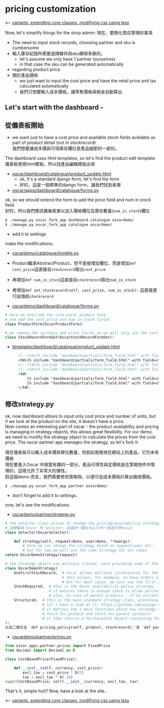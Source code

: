 # pricing customization

<p dir=ltr><-- <a href="/demo/3.variants-and-dates/README.md">variants, extending core classes, modifying css using less</a></p>

Now, let's simplify things for the shop admin:
現在，要簡化商店管理的事項

* The need to input stock records, choosing partner and sku is cumbersome
* 輸入庫存紀錄所需要選擇夥伴與sku顯得多餘的。
  * let's assume we only have 1 partner (ourselves)
  * in that case the sku can be generated automatically
* regarding product price
* 關於產品價格
  * we just want to input the cost price and have the retail price and tax calculated automatically
  * 我們只想要輸入成本價格，讓零售價格與稅金自動算出
## Let's start with the dashboard -
## 從儀表板開始

* we want just to have a cost price and available stock fields available as part of product detail (not in stockrecord)  
我們想要讓成本價與可得庫存欄位是產品細節的一部份。

The dashboard uses html templates, so let's find the product edit template  
儀表板使用html模板，所以找產品編輯模板出來
* [oscar/dashboard/catalogue/product_update.html](https://github.com/django-oscar/django-oscar/blob/1.1.1/src/oscar/templates/oscar/dashboard/catalogue/product_update.html#L97)
  * ok, it's a standard django form, let's find the form
  * 好的，這是一個標準的django form，讓我們找到表單
* [oscar/apps/dashboard/catalogue/forms.py](https://github.com/django-oscar/django-oscar/blob/1.1.1/src/oscar/apps/dashboard/catalogue/forms.py#L210)

ok, so we should extend the form to add the price field and num in stock field  
好的，所以我們應該擴展表單以加入價格欄位及庫存數量(`num_in_stock`)欄位
```bash
$ ./manage.py oscar_fork_app dashboard.catalogue oscardemo/
$ ./manage.py oscar_fork_app catalogue oscardemo/
```

* add it to settings

make the modifications:

* [oscardemo/catalogue/models.py](oscardemo/catalogue/models.py)
* Product繼承AbstractProduct，但不直接增加欄位，而是增加`def cost_price`這直接自`stockrecord`取出`cost_price`
* 再增加`def num_in_stock`這直接自`stockrecord`取出`num_in_stock`
* 再增加`def set_stockrecord(self, cost_price, num_in_stock):` 這直接進行設值給`stockrecord`

* [oscardemo/dashboard/catalogue/forms.py](oscardemo/dashboard/catalogue/forms.py)
```python
# here we override the core oscar product form
# and add the cost_price and num_in_stock fields
class ProductForm(OscarProductForm):

# we remove the currency and price fields as we will only use the cost_price field
class StockRecordFormSet(OscarStockRecordFormSet):

```
* [templates/dashboard/catalogue/product_update.html](templates/dashboard/catalogue/product_update.html)
```html
      <!--<td>{% include "dashboard/partials/form_field.html" with field=stockrecord_form.price_currency nolabel=True %}</td>-->
      <td>{% include "dashboard/partials/form_field.html" with field=stockrecord_form.cost_price nolabel=True %}</td>
      <!--<td>{% include "dashboard/partials/form_field.html" with field=stockrecord_form.price_excl_tax nolabel=True %}</td>-->
      <!--<td>{% include "dashboard/partials/form_field.html" with field=stockrecord_form.price_retail nolabel=True %}</td>-->
      <td>
          {% include "dashboard/partials/form_field.html" with field=stockrecord_form.id nolabel=True %}
          {% include "dashboard/partials/form_field.html" with field=stockrecord_form.DELETE nolabel=True %}
      </td>
```

## 修改strategy.py
ok, now dashboard allows to input only cost price and number of units, but if we look at the product on the site, it doesn't have a price.  
Now comes an interesting part of oscar - the product availability and pricing is managing in strategy objects, this allows great flexibility.
For our demo, we need to modify the strategy object to calculate the prices from the cost price.
The oscar partner app manages the strategy, so let's fork it:

現在儀表板可以輸入成本價與單位數量，但假如我檢視在網站上的產品，它仍未有價格  
現在要進入Oscar 中相當有趣的一部分，產品可得性與定價格是在策略物件中管理的，這樣允許了非常大的彈性。  
對這個demo 而言，我們需要修改策略物，以便可從成本價格計算出銷倍價格。  


```bash
$ ./manage.py oscar_fork_app partner oscardemo/
```

* don't forget to add it to settings..

now, let's see the modifications:

* [oscardemo/partner/strategy.py](oscardemo/partner/strategy.py)
```python
# the selector class allows to change the pricing/availability strategy
# 這裡繼承 Oscar 的 Selector，並返回一個Default的一個混合的mixin
class Selector(OscarSelector):

    def strategy(self, request=None, user=None, **kwargs):
        # here we can change the strategy based on request/user etc..
        # but for now we will use the same strategy for all cases
return OscarDemoStrategy(request)

# the strategy object use multiple classes, each providing some of the functionality
class OscarDemoStrategy(
    UseFirstStockRecord,  # oscar allows multiple stockrecords for the same product
                          # this allows, for example, to have orders of a large quantity be made via a different supplier
                          # but for most cases, we just use the first stock record
    StockRequired,  # this is the basic availability policy strategy
                    # it ensures there is enough stock to allow purchasing the product
                    # also, in case of parent products - if no variants are available, the parent will not be available
    Structured,  # this is the main standard strategy class, providing a lot of common functionality
                 # let's have a look at it: https://github.com/django-oscar/django-oscar/blob/1.1.1/src/oscar/apps/partner/strategy.py#L101
                 # it defines the 2 main functions which any strategy requires -
                 # fetch_for_product and fetch_for_parent (product)
                 # it then returns a PurchaseInfo object containing the price and availability
):
以及二個方法 `def pricing_policy(self, product, stockrecord):`及 `def parent_pricing_policy(self, product, children_stock):`，皆來自`Structured`
```

* [oscardemo/partner/prices.py](oscardemo/partner/prices.py)
```python
from oscar.apps.partner.prices import FixedPrice
from decimal import Decimal as D

class CostBasedPrice(FixedPrice):

    def __init__(self, currency, cost_price):
        excl_tax = cost_price * D(2)
        tax = excl_tax * D(.18)
super(CostBasedPrice, self).__init__(currency, excl_tax, tax)
```
That's it, simple huh? Now, have a look at the site..

<p dir=ltr><-- <a href="/demo/3.variants-and-dates/README.md">variants, extending core classes, modifying css using less</a></p>
